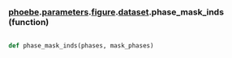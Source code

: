 ### [phoebe](phoebe.md).[parameters](phoebe.parameters.md).[figure](phoebe.parameters.figure.md).[dataset](phoebe.parameters.figure.dataset.md).phase_mask_inds (function)


```py

def phase_mask_inds(phases, mask_phases)

```


